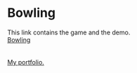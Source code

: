 # Bowling

This link contains the game and the demo. 
<br />[Bowling](https://1drv.ms/f/s!AvUx-Nw-n4S1gpEO5LMwl4EZ5_X7TA)<br /><br /><br />
[My portfolio.](https://1drv.ms/f/s!AvUx-Nw-n4S1gpEMnHikz0Pr_crw-Q)
